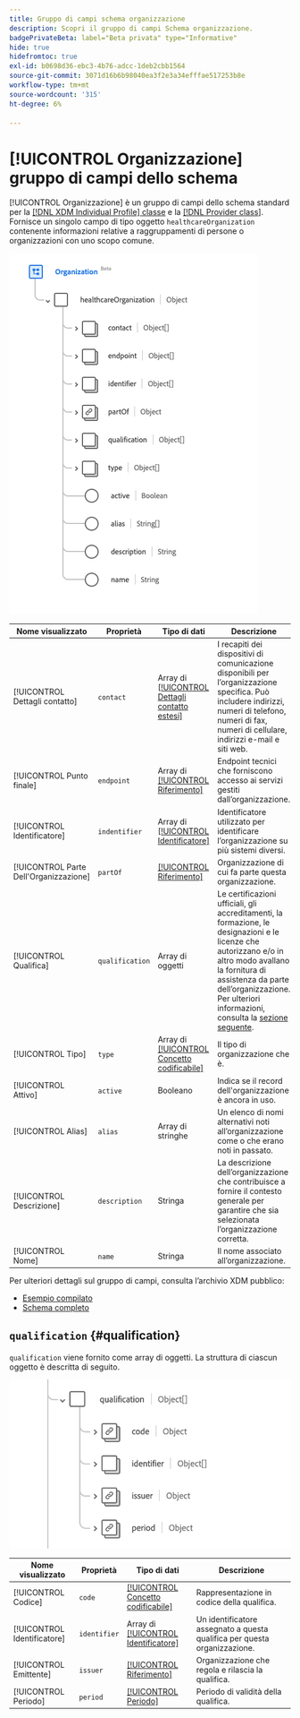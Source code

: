 ```yaml
---
title: Gruppo di campi schema organizzazione
description: Scopri il gruppo di campi Schema organizzazione.
badgePrivateBeta: label="Beta privata" type="Informative"
hide: true
hidefromtoc: true
exl-id: b0698d36-ebc3-4b76-adcc-1deb2cbb1564
source-git-commit: 3071d16b6b98040ea3f2e3a34efffae517253b8e
workflow-type: tm+mt
source-wordcount: '315'
ht-degree: 6%

---
```


# [!UICONTROL Organizzazione] gruppo di campi dello schema

[!UICONTROL Organizzazione] è un gruppo di campi dello schema standard per la [[!DNL XDM Individual Profile] classe](../../../classes/individual-profile.md) e la [[!DNL Provider class]](../../../classes/provider.md). Fornisce un singolo campo di tipo oggetto `healthcareOrganization` contenente informazioni relative a raggruppamenti di persone o organizzazioni con uno scopo comune.

![Struttura del gruppo di campi](../../../images/healthcare/field-groups/organization/organization.png)

| Nome visualizzato | Proprietà | Tipo di dati | Descrizione |
| ---| --- | --- | --- |
| [!UICONTROL Dettagli contatto] | `contact` | Array di [[!UICONTROL Dettagli contatto estesi]](../data-types/extended-contact-detail.md) | I recapiti dei dispositivi di comunicazione disponibili per l’organizzazione specifica. Può includere indirizzi, numeri di telefono, numeri di fax, numeri di cellulare, indirizzi e-mail e siti web. |
| [!UICONTROL Punto finale] | `endpoint` | Array di [[!UICONTROL Riferimento]](../data-types/reference.md) | Endpoint tecnici che forniscono accesso ai servizi gestiti dall’organizzazione. |
| [!UICONTROL Identificatore] | `indentifier` | Array di [[!UICONTROL Identificatore]](../data-types/identifier.md) | Identificatore utilizzato per identificare l’organizzazione su più sistemi diversi. |
| [!UICONTROL Parte Dell&#39;Organizzazione] | `partOf` | [[!UICONTROL Riferimento]](../data-types/reference.md) | Organizzazione di cui fa parte questa organizzazione. |
| [!UICONTROL Qualifica] | `qualification` | Array di oggetti | Le certificazioni ufficiali, gli accreditamenti, la formazione, le designazioni e le licenze che autorizzano e/o in altro modo avallano la fornitura di assistenza da parte dell’organizzazione. Per ulteriori informazioni, consulta la [sezione seguente](#qualification). |
| [!UICONTROL Tipo] | `type` | Array di [[!UICONTROL Concetto codificabile]](../data-types/codeable-concept.md) | Il tipo di organizzazione che è. |
| [!UICONTROL Attivo] | `active` | Booleano | Indica se il record dell&#39;organizzazione è ancora in uso. |
| [!UICONTROL Alias] | `alias` | Array di stringhe | Un elenco di nomi alternativi noti all’organizzazione come o che erano noti in passato. |
| [!UICONTROL Descrizione] | `description` | Stringa | La descrizione dell’organizzazione che contribuisce a fornire il contesto generale per garantire che sia selezionata l’organizzazione corretta. |
| [!UICONTROL Nome] | `name` | Stringa | Il nome associato all’organizzazione. |

Per ulteriori dettagli sul gruppo di campi, consulta l’archivio XDM pubblico:

* [Esempio compilato](https://github.com/adobe/xdm/blob/master/extensions/industry/healthcare/fhir/fieldgroups/coverage.example.1.json)
* [Schema completo](https://github.com/adobe/xdm/blob/master/extensions/industry/healthcare/fhir/fieldgroups/coverage.schema.json)

## `qualification` {#qualification}

`qualification` viene fornito come array di oggetti. La struttura di ciascun oggetto è descritta di seguito.

![struttura delle qualifiche](../../../images/healthcare/field-groups/organization/qualification.png)

| Nome visualizzato | Proprietà | Tipo di dati | Descrizione |
| --- | --- | --- | --- |
| [!UICONTROL Codice] | `code` | [[!UICONTROL Concetto codificabile]](../data-types/codeable-concept.md) | Rappresentazione in codice della qualifica. |
| [!UICONTROL Identificatore] | `identifier` | Array di [[!UICONTROL Identificatore]](../data-types/identifier.md) | Un identificatore assegnato a questa qualifica per questa organizzazione. |
| [!UICONTROL Emittente] | `issuer` | [[!UICONTROL Riferimento]](../data-types/reference.md) | Organizzazione che regola e rilascia la qualifica. |
| [!UICONTROL Periodo] | `period` | [[!UICONTROL Periodo]](../data-types/period.md) | Periodo di validità della qualifica. |
